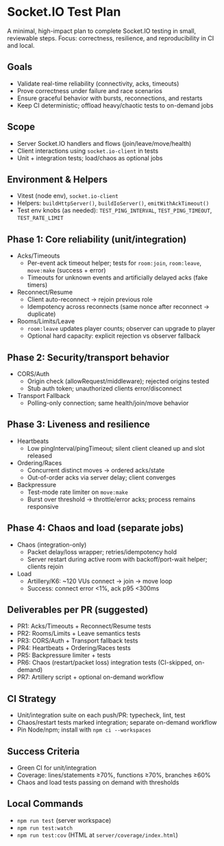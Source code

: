 # Socket.IO Test Plan

A minimal, high-impact plan to complete Socket.IO testing in small, reviewable steps. Focus: correctness, resilience, and reproducibility in CI and local.

## Goals
- Validate real-time reliability (connectivity, acks, timeouts)
- Prove correctness under failure and race scenarios
- Ensure graceful behavior with bursts, reconnections, and restarts
- Keep CI deterministic; offload heavy/chaotic tests to on-demand jobs

## Scope
- Server Socket.IO handlers and flows (join/leave/move/health)
- Client interactions using `socket.io-client` in tests
- Unit + integration tests; load/chaos as optional jobs

## Environment & Helpers
- Vitest (node env), `socket.io-client`
- Helpers: `buildHttpServer()`, `buildIoServer()`, `emitWithAckTimeout()`
- Test env knobs (as needed): `TEST_PING_INTERVAL`, `TEST_PING_TIMEOUT`, `TEST_RATE_LIMIT`

## Phase 1: Core reliability (unit/integration)
- Acks/Timeouts
  - Per-event ack timeout helper; tests for `room:join`, `room:leave`, `move:make` (success + error)
  - Timeouts for unknown events and artificially delayed acks (fake timers)
- Reconnect/Resume
  - Client auto-reconnect → rejoin previous role
  - Idempotency across reconnects (same nonce after reconnect → duplicate)
- Rooms/Limits/Leave
  - `room:leave` updates player counts; observer can upgrade to player
  - Optional hard capacity: explicit rejection vs observer fallback

## Phase 2: Security/transport behavior
- CORS/Auth
  - Origin check (allowRequest/middleware); rejected origins tested
  - Stub auth token; unauthorized clients error/disconnect
- Transport Fallback
  - Polling-only connection; same health/join/move behavior

## Phase 3: Liveness and resilience
- Heartbeats
  - Low pingInterval/pingTimeout; silent client cleaned up and slot released
- Ordering/Races
  - Concurrent distinct moves → ordered acks/state
  - Out-of-order acks via server delay; client converges
- Backpressure
  - Test-mode rate limiter on `move:make`
  - Burst over threshold → throttle/error acks; process remains responsive

## Phase 4: Chaos and load (separate jobs)
- Chaos (integration-only)
  - Packet delay/loss wrapper; retries/idempotency hold
  - Server restart during active room with backoff/port-wait helper; clients rejoin
- Load
  - Artillery/K6: ~120 VUs connect → join → move loop
  - Success: connect error <1%, ack p95 <300ms

## Deliverables per PR (suggested)
- PR1: Acks/Timeouts + Reconnect/Resume tests
- PR2: Rooms/Limits + Leave semantics tests
- PR3: CORS/Auth + Transport fallback tests
- PR4: Heartbeats + Ordering/Races tests
- PR5: Backpressure limiter + tests
- PR6: Chaos (restart/packet loss) integration tests (CI-skipped, on-demand)
- PR7: Artillery script + optional on-demand workflow

## CI Strategy
- Unit/integration suite on each push/PR: typecheck, lint, test
- Chaos/restart tests marked integration; separate on-demand workflow
- Pin Node/npm; install with `npm ci --workspaces`

## Success Criteria
- Green CI for unit/integration
- Coverage: lines/statements ≥70%, functions ≥70%, branches ≥60%
- Chaos and load tests passing on demand with thresholds

## Local Commands
- `npm run test` (server workspace)
- `npm run test:watch`
- `npm run test:cov` (HTML at `server/coverage/index.html`)
